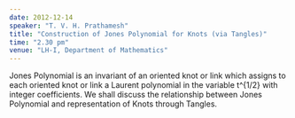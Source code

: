 ```yaml
---
date: 2012-12-14
speaker: "T. V. H. Prathamesh"
title: "Construction of Jones Polynomial for Knots (via Tangles)"
time: "2.30 pm"
venue: "LH-I, Department of Mathematics"
---
```

Jones Polynomial is an invariant of an oriented knot or link
which assigns to each oriented knot or link a Laurent polynomial in the
variable t^{1/2} with integer coefficients. We shall discuss the
relationship between Jones Polynomial and representation of Knots through
Tangles.
